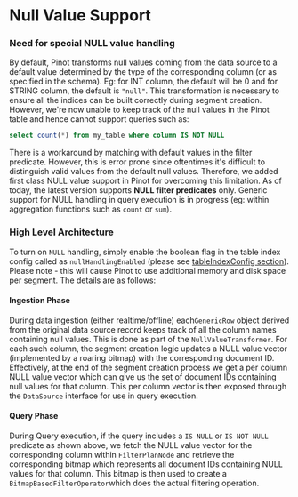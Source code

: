 # Null Value Support

### Need for special NULL value handling

By default, Pinot transforms null values coming from the data source to a default value determined by the type of the corresponding column \(or as specified in the schema\). Eg: for INT column, the default will be 0 and for STRING column, the default is `"null"`. This transformation is necessary to ensure all the indices can be built correctly during segment creation. However, we're now unable to keep track of the null values in the Pinot table and hence cannot support queries such as:

```sql
select count(*) from my_table where column IS NOT NULL
```

There is a workaround by matching with default values in the filter predicate. However, this is error prone since oftentimes it's difficult to distinguish valid values from the default null values. Therefore, we added first class NULL value support in Pinot for overcoming this limitation. As of today, the latest version supports **NULL filter predicates** only. Generic support for NULL handling in query execution is in progress \(eg: within aggregation functions such as `count` or `sum`\).

### High Level Architecture

To turn on `NULL` handling, simply enable the boolean flag in the table index config called as `nullHandlingEnabled` \(please see [tableIndexConfig section](https://docs.pinot.apache.org/configuration-reference/table#tableindexconfig-1)\). Please note - this will cause Pinot to use additional memory and disk space per segment. The details are as follows:

#### **Ingestion Phase**

During data ingestion \(either realtime/offline\) each`GenericRow` object derived from the original data source record keeps track of all the column names containing null values. This is done as part of the `NullValueTransformer`. For each such column, the segment creation logic updates a NULL value vector \(implemented by a roaring bitmap\) with the corresponding document ID. Effectively, at the end of the segment creation process we get a per column NULL value vector which can give us the set of document IDs containing null values for that column. This per column vector is then exposed through the `DataSource` interface for use in query execution.

#### Query Phase

During Query execution, if the query includes a `IS NULL` or `IS NOT NULL` predicate as shown above, we fetch the NULL value vector for the corresponding column within `FilterPlanNode` and retrieve the corresponding bitmap which represents all document IDs containing NULL values for that column. This bitmap is then used to create a `BitmapBasedFilterOperator`which does the actual filtering operation.

###  

